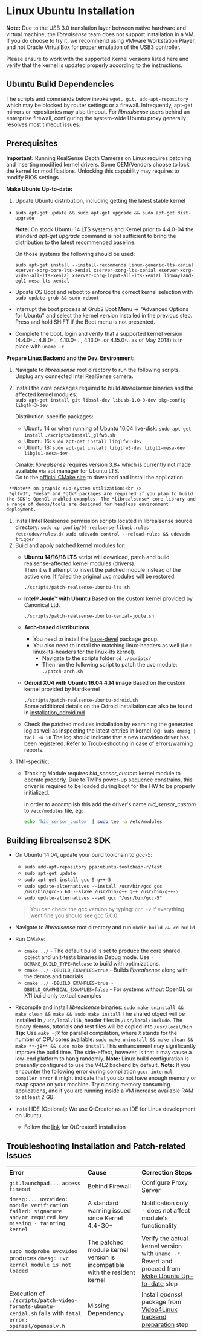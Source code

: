# Linux Ubuntu Installation

**Note:** Due to the USB 3.0 translation layer between native hardware and virtual machine, the _librealsense_ team does not support installation in a VM. If you do choose to try it, we recommend using VMware Workstation Player, and not Oracle VirtualBox for proper emulation of the USB3 controller.   
  
 Please ensure to work with the supported Kernel versions listed here and verify that the kernel is updated properly according to the instructions.

## Ubuntu Build Dependencies

The scripts and commands below invoke `wget, git, add-apt-repository` which may be blocked by router settings or a firewall. Infrequently, apt-get mirrors or repositories may also timeout. For _librealsense_ users behind an enterprise firewall, configuring the system-wide Ubuntu proxy generally resolves most timeout issues.

## Prerequisites

**Important:** Running RealSense Depth Cameras on Linux requires patching and inserting modified kernel drivers. Some OEM/Vendors choose to lock the kernel for modifications. Unlocking this capability may requires to modify BIOS settings

**Make Ubuntu Up-to-date:**  
1. Update Ubuntu distribution, including getting the latest stable kernel

* `sudo apt-get update && sudo apt-get upgrade && sudo apt-get dist-upgrade`    
  

  **Note:** On stock Ubuntu 14 LTS systems and Kernel prior to 4.4.0-04 the standard _apt-get upgrade_ command is not sufficient to bring the distribution to the latest recommended baseline.  

  On those systems the following should be used:   

  `sudo apt-get install --install-recommends linux-generic-lts-xenial xserver-xorg-core-lts-xenial xserver-xorg-lts-xenial xserver-xorg-video-all-lts-xenial xserver-xorg-input-all-lts-xenial libwayland-egl1-mesa-lts-xenial`  
    

* Update OS Boot and reboot to enforce the correct kernel selection with  `sudo update-grub && sudo reboot` 
* Interrupt the boot process at Grub2 Boot Menu -&gt; "Advanced Options for Ubuntu" and select the kernel version installed in the previous step. Press and hold SHIFT if the Boot menu is not presented.
* Complete the boot, login and verify that a supported kernel version \(4.4.0-.., 4.8.0-.., 4.10.0-.. , 4.13.0-..or 4.15.0-.. as of May 2018\) is in place with `uname -r`  

**Prepare Linux Backend and the Dev. Environment:**  
1. Navigate to _librealsense_ root directory to run the following scripts.  
 Unplug any connected Intel RealSense camera.  


1. Install the core packages required to build _librealsense_ binaries and the affected kernel modules:  
   `sudo apt-get install git libssl-dev libusb-1.0-0-dev pkg-config libgtk-3-dev`   
  
    Distribution-specific packages:   


   * Ubuntu 14 or when running of Ubuntu 16.04 live-disk:  `sudo apt-get install`  `./scripts/install_glfw3.sh`  
   * Ubuntu 16:  `sudo apt-get install libglfw3-dev` 
   * Ubuntu 18:  `sudo apt-get install libglfw3-dev libgl1-mesa-dev libglu1-mesa-dev`   

   Cmake: _librealsense_ requires version 3.8+ which is currently not made available via apt manager for Ubuntu LTS.  
   Go to the [official CMake site](https://cmake.org/download/) to download and install the application

```text
 **Note** on graphic sub-system utilization:<br />
 *glfw3*, *mesa* and *gtk* packages are required if you plan to build the SDK's OpenGl-enabled examples. The *librealsense* core library and a range of demos/tools are designed for headless environment deployment.
```

1. Install Intel Realsense permission scripts located in librealsense source directory:  `sudo cp config/99-realsense-libusb.rules /etc/udev/rules.d/`   `sudo udevadm control --reload-rules && udevadm trigger`  
2. Build and apply patched kernel modules for:  
   * **Ubuntu 14/16/18 LTS** script will download, patch and build realsense-affected kernel modules \(drivers\).  
      Then it will attempt to insert the patched module instead of the active one. If failed the original uvc modules will be restored.

     `./scripts/patch-realsense-ubuntu-lts.sh`  

   * **Intel® Joule™ with Ubuntu** Based on the custom kernel provided by Canonical Ltd.

     `./scripts/patch-realsense-ubuntu-xenial-joule.sh`  

   * **Arch-based distributions**
     * You need to install the [base-devel](https://www.archlinux.org/groups/x86_64/base-devel/) package group.
     * You also need to install the matching linux-headers as well \(i.e.: linux-lts-headers for the linux-lts kernel\). 
       * Navigate to the scripts folder  `cd ./scripts/` 
       * Then run the following script to patch the uvc module: `./patch-arch.sh`  
   * **Odroid XU4 with Ubuntu 16.04 4.14 image** Based on the custom kernel provided by Hardkernel

     `./scripts/patch-realsense-ubuntu-odroid.sh`  
      Some additional details on the Odroid installation can also be found in [installation\_odroid.md](installation_odroid.md)

   * Check the patched modules installation by examining the generated log as well as inspecting the latest entries in kernel log:  `sudo dmesg | tail -n 50`  The log should indicate that a new uvcvideo driver has been registered. Refer to [Troubleshooting](installation.md#Troubleshooting) in case of errors/warning reports.
3. TM1-specific:
   * Tracking Module requires _hid\_sensor\_custom_ kernel module to operate properly. Due to TM1's power-up sequence constrains, this driver is required to be loaded during boot for the HW to be properly initialized.

     In order to accomplish this add the driver's name _hid\_sensor\_custom_ to `/etc/modules` file, eg:

     ```bash
     echo 'hid_sensor_custom' | sudo tee -a /etc/modules
     ```

## Building librealsense2 SDK

* On Ubuntu 14.04, update your build toolchain to _gcc-5_:

  * `sudo add-apt-repository ppa:ubuntu-toolchain-r/test`
  * `sudo apt-get update`
  * `sudo apt-get install gcc-5 g++-5`
  * `sudo update-alternatives --install /usr/bin/gcc gcc /usr/bin/gcc-5 60 --slave /usr/bin/g++ g++ /usr/bin/g++-5`
  * `sudo update-alternatives --set gcc "/usr/bin/gcc-5"`

  > You can check the gcc version by typing: `gcc -v` If everything went fine you should see gcc 5.0.0.

* Navigate to _librealsense_ root directory and run `mkdir build && cd build` 
* Run CMake:
  * `cmake ../` - The default build is set to produce the core shared object and unit-tests binaries in Debug mode. Use `-DCMAKE_BUILD_TYPE=Release` to build with optimizations. 
  * `cmake ../ -DBUILD_EXAMPLES=true` - Builds _librealsense_ along with the demos and tutorials 
  * `cmake ../ -DBUILD_EXAMPLES=true -DBUILD_GRAPHICAL_EXAMPLES=false` - For systems without OpenGL or X11 build only textual examples  
* Recompile and install _librealsense_ binaries:  `sudo make uninstall && make clean && make && sudo make install`  The shared object will be installed in `/usr/local/lib`, header files in `/usr/local/include`.  The binary demos, tutorials and test files will be copied into `/usr/local/bin`  **Tip:** Use _`make -jX`_ for parallel compilation, where _`X`_ stands for the number of CPU cores available:  `sudo make uninstall && make clean && make **-j8** && sudo make install`  This enhancement may significantly improve the build time. The side-effect, however, is that it may cause a low-end platform to hang randomly.  **Note:** Linux build configuration is presently configured to use the V4L2 backend by default.  **Note:** If you encounter the following error during compilation `gcc: internal compiler error` it might indicate that you do not have enough memory or swap space on your machine. Try closing memory consuming applications, and if you are running inside a VM increase available RAM to at least 2 GB.
* Install IDE \(Optional\): We use QtCreator as an IDE for Linux development on Ubuntu
  * Follow the  [link](https://wiki.qt.io/Install_Qt_5_on_Ubuntu) for QtCreator5 installation

## Troubleshooting Installation and Patch-related Issues

| Error | Cause | Correction Steps |
| :--- | :--- | :--- |
| `git.launchpad... access timeout` | Behind Firewall | Configure Proxy Server |
| `dmesg:... uvcvideo: module verification failed: signature and/or required key missing - tainting kernel` | A standard warning issued since Kernel 4.4-30+ | Notification only - does not affect module's functionality |
| `sudo modprobe uvcvideo` produces `dmesg: uvc kernel module is not loaded` | The patched module kernel version is incompatible with the resident kernel | Verify the actual kernel version with `uname -r`. Revert and proceed from [Make Ubuntu Up-to-date](installation.md#make-ubuntu-up-to-date) step |
| Execution of `./scripts/patch-video-formats-ubuntu-xenial.sh`  fails with `fatal error: openssl/opensslv.h` | Missing Dependency | Install _openssl_ package from [Video4Linux backend preparation](installation.md#video4linux-backend-preparation) step |

